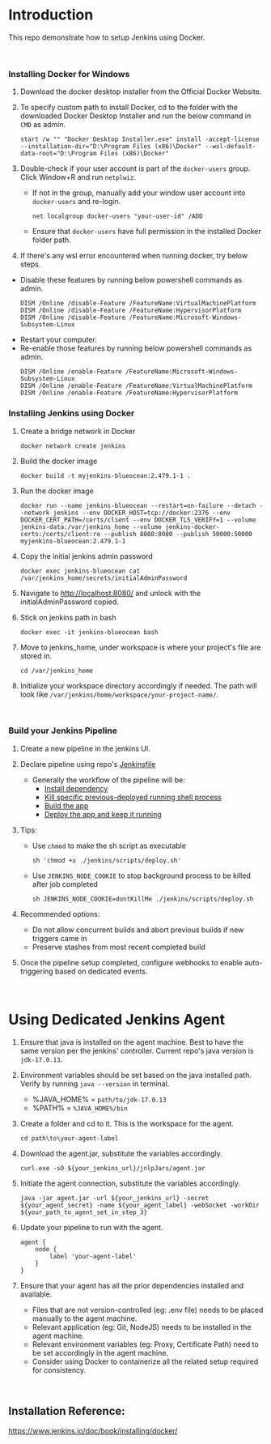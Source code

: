 
# Introduction
This repo demonstrate how to setup Jenkins using Docker.

<br>

### Installing Docker for Windows
1. Download the docker desktop installer from the Official Docker Website.
2. To specify custom path to install Docker, cd to the folder with the downloaded Docker Desktop Installer and run the below command in `CMD` as admin.
    ```
    start /w "" "Docker Desktop Installer.exe" install -accept-license  --installation-dir="D:\Program Files (x86)\Docker" --wsl-default-data-root="D:\Program Files (x86)\Docker" 
    ```
3. Double-check if your user account is part of the `docker-users` group. Click Window+R and run `netplwiz`.
    - If not in the group, manually add your window user account into `docker-users` and re-login.
        ```
        net localgroup docker-users "your-user-id" /ADD
        ```
    - Ensure that `docker-users` have full permission in the installed Docker folder path.

4. If there's any wsl error encountered when running docker, try below steps. 
  - Disable these features by running below powershell commands as admin.
    ```
    DISM /Online /disable-Feature /FeatureName:VirtualMachinePlatform
    DISM /Online /disable-Feature /FeatureName:HypervisorPlatform
    DISM /Online /disable-Feature /FeatureName:Microsoft-Windows-Subsystem-Linux
    ```
  - Restart your computer.
  - Re-enable those features by running below powershell commands as admin.
    ```
    DISM /Online /enable-Feature /FeatureName:Microsoft-Windows-Subsystem-Linux
    DISM /Online /enable-Feature /FeatureName:VirtualMachinePlatform
    DISM /Online /enable-Feature /FeatureName:HypervisorPlatform
    ```


### Installing Jenkins using Docker
1. Create a bridge network in Docker
    ```
    docker network create jenkins
    ```

2. Build the docker image
    ```
    docker build -t myjenkins-blueocean:2.479.1-1 .
    ```

3. Run the docker image
    ```
    docker run --name jenkins-blueocean --restart=on-failure --detach --network jenkins --env DOCKER_HOST=tcp://docker:2376 --env DOCKER_CERT_PATH=/certs/client --env DOCKER_TLS_VERIFY=1 --volume jenkins-data:/var/jenkins_home --volume jenkins-docker-certs:/certs/client:ro --publish 8080:8080 --publish 50000:50000 myjenkins-blueocean:2.479.1-1
    ```

4. Copy the initial jenkins admin password
    ```
    docker exec jenkins-blueocean cat /var/jenkins_home/secrets/initialAdminPassword
    ```

5. Navigate to [http://localhost:8080/](http://localhost:8080/) and unlock with the initialAdminPassword copied.

6. Stick on jenkins path in bash
    ```
    docker exec -it jenkins-blueocean bash
    ```

7. Move to jenkins_home, under workspace is where your project's file are stored in. 
    ```
    cd /var/jenkins_home
    ```

8. Initialize your workspace directory accordingly if needed. The path will look like `/var/jenkins/home/workspace/your-project-name/`.

<br>

### Build your Jenkins Pipeline
1. Create a new pipeline in the jenkins UI.
2. Declare pipeline using repo's [Jenkinsfile](/jenkins/Jenkinsfile)
    - Generally the workflow of the pipeline will be:
        - [Install dependency](/jenkins/scripts/install.sh)
        - [Kill specific previous-deployed running shell process](/jenkins//scripts/kill.sh)
        - [Build the app](/jenkins/scripts/build.sh)
        - [Deploy the app and keep it running](/jenkins/scripts/deploy.sh)

3. Tips:
    - Use `chmod` to make the sh script as executable
        ```
        sh 'chmod +x ./jenkins/scripts/deploy.sh'
        ```
    - Use `JENKINS_NODE_COOKIE` to stop background process to be killed after job completed
        ```
        sh JENKINS_NODE_COOKIE=dontKillMe ./jenkins/scripts/deploy.sh
        ```
3. Recommended options:
    - Do not allow concurrent builds and abort previous builds if new triggers came in
    - Preserve stashes from most recent completed build

4. Once the pipeline setup completed, configure webhooks to enable auto-triggering based on dedicated events.

<br>

# Using Dedicated Jenkins Agent
1. Ensure that java is installed on the agent machine. Best to have the same version per the jenkins' controller. Current repo's java version is `jdk-17.0.13`.

2. Environment variables should be set based on the java installed path. Verify by running `java --version` in terminal.
    - %JAVA_HOME% = `path/to/jdk-17.0.13`
    - %PATH% = `%JAVA_HOME%/bin`

3. Create a folder and cd to it. This is the workspace for the agent.
    ```
    cd path\to\your-agent-label
    ```

4. Download the agent.jar, substitute the variables accordingly.
    ```
    curl.exe -sO ${your_jenkins_url}/jnlpJars/agent.jar
    ```

5. Initiate the agent connection, substitute the variables accordingly.
    ```
    java -jar agent.jar -url ${your_jenkins_url} -secret ${your_agent_secret} -name ${your_agent_label} -webSocket -workDir ${your_path_to_agent_set_in_step_3}
    ```

6. Update your pipeline to run with the agent.
    ```
    agent {
        node {
            label 'your-agent-label'
        }
    }
    ```

7. Ensure that your agent has all the prior dependencies installed and available.
    - Files that are not version-controlled (eg: .env file) needs to be placed manually to the agent machine.
    - Relevant application (eg: Git, NodeJS) needs to be installed in the agent machine.
    - Relevant environment variables (eg: Proxy, Certificate Path) need to be set accordingly in the agent machine.
    - Consider using Docker to containerize all the related setup required for consistency.

<br>

## Installation Reference:
https://www.jenkins.io/doc/book/installing/docker/